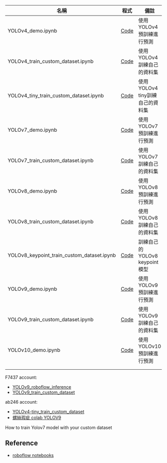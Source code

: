 
| 名稱 | 程式 | 備註  |
|--------|---------------|---|
| YOLOv4_demo.ipynb| [Code](https://colab.research.google.com/github/1010code/cupoy-roboflow-workshop/blob/main/code/YOLOv4_demo.ipynb)  | 使用YOLOv4預訓練進行預測  |
|YOLOv4_train_custom_dataset.ipynb|[Code](https://colab.research.google.com/github/1010code/cupoy-roboflow-workshop/blob/main/code/YOLOv4_train_custom_dataset.ipynb)|使用YOLOv4訓練自己的資料集|
|YOLOv4_tiny_train_custom_dataset.ipynb|[Code](https://colab.research.google.com/github/1010code/cupoy-roboflow-workshop/blob/main/code/YOLOv4_tiny_train_custom_dataset.ipynb)|使用YOLOv4 tiny訓練自己的資料集|
|YOLOv7_demo.ipynb|[Code](https://colab.research.google.com/github/1010code/cupoy-roboflow-workshop/blob/main/code/YOLOv7_demo.ipynb)|使用YOLOv7預訓練進行預測|
|YOLOv7_train_custom_dataset.ipynb|[Code](https://colab.research.google.com/github/1010code/cupoy-roboflow-workshop/blob/main/code/YOLOv7_train_custom_dataset.ipynb)|使用YOLOv7訓練自己的資料集|
| YOLOv8_demo.ipynb| [Code](https://colab.research.google.com/github/1010code/cupoy-roboflow-workshop/blob/main/code/YOLOv8_demo.ipynb)  | 使用YOLOv8預訓練進行預測  |
|YOLOv8_train_custom_dataset.ipynb|[Code](https://colab.research.google.com/github/1010code/cupoy-roboflow-workshop/blob/main/code/YOLOv8_train_custom_dataset.ipynb)|使用YOLOv8訓練自己的資料集|
|YOLOv8_keypoint_train_custom_dataset.ipynb|[Code](https://colab.research.google.com/github/1010code/cupoy-roboflow-workshop/blob/main/code/YOLOv8_keypoint_train_custom_dataset.ipynb)|訓練自己的YOLOv8 keypoint模型|
| YOLOv9_demo.ipynb| [Code](https://colab.research.google.com/github/1010code/cupoy-roboflow-workshop/blob/main/code/YOLOv9_demo.ipynb)  | 使用YOLOv9預訓練進行預測  |
|YOLOv9_train_custom_dataset.ipynb|[Code](https://colab.research.google.com/github/1010code/cupoy-roboflow-workshop/blob/main/code/YOLOv9_train_custom_dataset.ipynb)|使用YOLOv9訓練自己的資料集|
| YOLOv10_demo.ipynb| [Code](https://colab.research.google.com/github/1010code/cupoy-roboflow-workshop/blob/main/code/YOLOv10_demo.ipynb)  | 使用YOLOv10預訓練進行預測  |
||||
||||


F7437 account:
- [YOLOv9_roboflow_inference](https://colab.research.google.com/drive/15Xaf34HlYhI0bw11hD-VwyxtpGorpP8L?authuser=2#scrollTo=DCKI0-Ih3quF)
- [YOLOv9_train_custom_dataset](https://colab.research.google.com/drive/1g90DaS3mcUP-zWNuxDJm3P3uyqbn6nze?authuser=2#scrollTo=mDK5iSotBZc9)

ab246 account:
- [YOLOv4-tiny_train_custom_dataset](https://colab.research.google.com/drive/15vhj-nYhJL5bAe3diT-hxJS8etT6fgUS)
- [螺絲瑕疵 colab YOLOV9](https://colab.research.google.com/drive/16nSzfF-hmYuV1Bos1tcsYMmqbHKlwV7X)

How to train Yolov7 model with your custom dataset 

## Reference
- [roboflow notebooks](https://github.com/roboflow/notebooks)